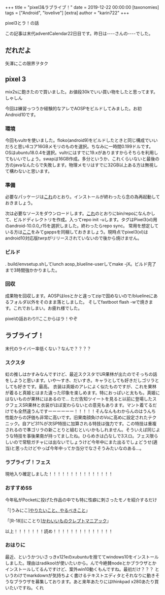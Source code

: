 +++
title = "pixel3&ラブライブ！"
date = 2019-12-22 00:00:00
[taxonomies]
tags = ["Android", "lovelive"]
[extra]
author = "karin722"
+++

pixel3とラ！の話

<!-- more -->

<!-- toc -->
この記事は末代adventCalendar22日目です。昨日は----さんの----でした。

## だれだよ
矢澤にこの限界ヲタク

## pixel 3 
mix2sに飽きたので買いました。お値段30kでいい買い物をしたと思ってます。
しゃしん

今回は練習っつうか経験的なアレでAOSPをビルドしてみました。お初Android10です。

### 環境
今回もvultrを使いました。floko(android9)をビルドしたときと同じ構成でいいだろと思い6コア16GBメモリのものを選択。ちなみに一時間0.199ドルです。
OSはubuntu18.0.4を選択。vultrにはすでに19.xがありますからそちらを利用してもいいでしょう。swapは16GB作成。多分というか、これくらいないと最後の方のjavaなんたらで失敗します。物理メモリはすでに32GB以上ある方は無視して構わないと思います。

### 準備
必要なパッケージは[これ](https://source.android.com/setup/build/initializing)のとおり。インストールが終わったら念の為再起動しておきましょう。

次は必要なソースをダウンロードします。[これ](https://source.android.com/setup/build/downloading)のとおりにbin/repoになんかして、ビルドディレクトリを作成。入ってrepo init -uします。タグはPixel3(xl)用のandroid-10.0.0_r15を選択しました。終わったらrepo sync。
常用を想定している方は[ここ](https://github.com/opengapps/aosp_build)をみてgappsを同梱しておきましょう。現時点でpixel3(xl)はandroid10対応版twrpがリリースされていないので後から焼けません。

### ビルド
. build/envsetup.shしてlunch aosp_blueline-userしてmake -jX。ビルド完了まで3時間強かかりました。

### 回収
成果物を回収します。AOSPはlosとかと違ってzipで固めないので/bluelineにあるフォルダ以外をそのまま落としました。
そしてfastboot flash -wで焼きます。これでおしまい。お疲れ様でした。

pixelの話おわり!!ここからはラ！やぞ


## ラブライブ！
末代のライバー率低くない？なんで？？？？

### スクスタ
虹の推しはかすみなんですけど、最近スクスタでUR果林が出たのでそっちの話をしようと思います。いや～すき、だいすき。キャラとしても好きだしゴリラとしても好きです。最高。
衣装は真姫のアレによく似たものですが、これを果林が着ると真姫とはまた違った印象を楽しめます。特におっぱいと太もも。真姫にはないものが果林にはあるので...
ただ告知ツイートを見ると以前に登場したスクフェスSR果林と衣装がほぼ変わらないとの意見もあります。マント着てるだけでも全然違うんですーーーーーー！！！！！そんなんもわからんのはうんち
性能からの評価も非常に高いです。旧果南顔負けのVoに高めに設定されたテクニック。自アピ31%が次SP特技に加算される特技は強力です。この特技は重複されるので準ゴリラの新ことりと組むといいかもしれません。そういえば同じような特技を事後果南が持ってましたね。ひらめきは凸なしで3スロ。フェス限らしいので常駐ガチャには出ないでしょうけど今年中にまた出るでしょどうせ(適当)と思ったけどやっぱ今年中ってか当分でなさそうみたいなのある...。

### ラブライブ！フェス
現地入り確定しました！！！！！！！！！！！！！！！

### おすすめSS
今年私がPocketに投げた作品の中でも特に性癖に刺さったモノを紹介するだけ

「[うみにこ][やりたいこと、やるべきこと](https://www.pixiv.net/novel/show.php?id=4883076)」

「[R-18][にことり][かわいいものクレプトマニアック](https://www.pixiv.net/novel/show.php?id=10343318)」

以上！！！！！！！読め！！！！！！！！！！！！！！

### おはりに
最近、というかついさっきx121eのxubuntuを捨ててwindows10をインストールしました。理由はradikoolが使いたいから。んで今絶賛nodeとかブラウザとかインストールしてるんですけど、案外win10動くもんですね。最初だけ？？？
というわけでmarkdownが気持ちよく書けるテキストエディタとそれなりに動きそうなブラウザを募集しております。あと来年あたりにはthinkpad x280あたり買いたいですね。くれ
